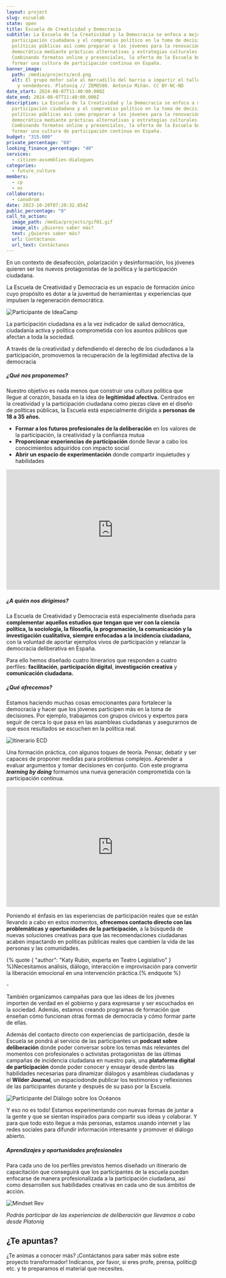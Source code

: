 ```yaml
---
layout: project
slug: escuelab
state: open
title: Escuela de Creatividad y Democracia
subtitle: La Escuela de la Creatividad y la Democracia se enfoca a mejorar la
  participación ciudadana y el compromiso político en la toma de decisiones y
  políticas públicas así como preparar a los jóvenes para la renovación
  democrática mediante prácticas alternativas y estrategias culturales.
  Combinando formatos online y presenciales, la oferta de la Escuela busca
  formar una cultura de participación continua en España.
banner_image:
  path: /media/projects/ecd.png
  alt: El grupo motor sale al mercadillo del barrio a impartir el taller a vecinos
    y vendedores. Platoniq // ZEMOS98. Antonio Miñán. CC BY-NC-ND
date_start: 2024-08-07T11:40:00.000Z
date_end: 2024-08-07T11:40:00.000Z
description: La Escuela de la Creatividad y la Democracia se enfoca a mejorar la
  participación ciudadana y el compromiso político en la toma de decisiones y
  políticas públicas así como preparar a los jóvenes para la renovación
  democrática mediante prácticas alternativas y estrategias culturales.
  Combinando formatos online y presenciales, la oferta de la Escuela busca
  formar una cultura de participación continua en España.
budget: "315.000"
private_percentage: "60"
looking_finance_percentage: "40"
services:
  - citizen-assemblies-dialogues
categories:
  - future_culture
members:
  - cp
  - os
collaborators:
  - canodrom
date: 2023-10-20T07:20:32.854Z
public_percentage: "0"
call_to_action:
  image_path: /media/projects/gif01.gif
  image_alt: ¿Quieres saber más?
  text: ¿Quieres saber más?
  url: Contáctanos
  url_text: Contáctanos
---
```

En un contexto de desafección, polarización y desinformación, los jóvenes quieren ser los nuevos protagonistas de la política y la participación ciudadana. 

La Escuela de Creatividad y Democracia es un espacio de formación único cuyo propósito es dotar a la juventud de herramientas y experiencias que impulsen la regeneración democrática.

![Participante de IdeaCamp](/media/download-36.jpeg "Participante de IdeaCamp")

La participación ciudadana es a la vez indicador de salud democrática, ciudadanía activa y política comprometida con los asuntos públicos que afectan a toda la sociedad.

A través de la creatividad y defendiendo el derecho de los ciudadanos a la participación, promovemos la recuperación de la legitimidad afectiva de la democracia 

##### ¿Qué nos proponemos?

Nuestro objetivo es nada menos que construir una cultura política que llegue al corazón, basada en la idea de **legitimidad afectiva.** Centrados en la creatividad y la participación ciudadana como piezas clave en el diseño de políticas públicas, la Escuela está especialmente dirigida a **personas de 18 a 35 años.**

* **Formar a los futuros profesionales de la deliberación** en los valores de la participación, la creatividad y la confianza mutua
* **Proporcionar experiencias de participación** donde llevar a cabo los conocimientos adquiridos con impacto social
* **Abrir un espacio de experimentación** donde compartir inquietudes y habilidades

<iframe width="560" height="315" src="https://www.youtube.com/embed/seB-CIZhdFo?si=yOd1c5XaltUXkTFD" title="YouTube video player" frameborder="0" allow="accelerometer; autoplay; clipboard-write; encrypted-media; gyroscope; picture-in-picture; web-share" referrerpolicy="strict-origin-when-cross-origin" allowfullscreen></iframe>

##### ¿A quién nos dirigimos?

La Escuela de Creatividad y Democracia está especialmente diseñada para **complementar aquellos estudios que tengan que ver con la ciencia política, la sociología, la filosofía, la programación, la comunicación y la investigación cualitativa, siempre enfocadas a la incidencia ciudadana,** con la voluntad de aportar ejemplos vivos de participación y relanzar la democracia deliberativa en España.  

Para ello hemos diseñado cuatro itinerarios que responden a cuatro perfiles: **facilitación**, **participación digital**, **investigación creativa** y **comunicación ciudadana.**

##### ¿Qué ofrecemos?

Estamos haciendo muchas cosas emocionantes para fortalecer la democracia y hacer que los jóvenes participen más en la toma de decisiones. Por ejemplo, trabajamos con grupos cívicos y expertos para seguir de cerca lo que pasa en las asambleas ciudadanas y asegurarnos de que esos resultados se escuchen en la política real.

![Itinerario ECD](/media/captura-de-pantalla-2024-09-06-a-las-12.08.36.png "Itinerario ECD")

Una formación práctica, con algunos toques de teoría. Pensar, debatir y ser capaces de proponer medidas para problemas complejos. Aprender a evaluar argumentos y tomar decisiones en conjunto. Con este programa ***learning by doing*** formamos una nueva generación comprometida con la participación continua.

<iframe width="560" height="315" src="https://www.youtube.com/embed/dQzijuRLKZE?si=fLhpc-EDZ5e28zlH" title="YouTube video player" frameborder="0" allow="accelerometer; autoplay; clipboard-write; encrypted-media; gyroscope; picture-in-picture; web-share" referrerpolicy="strict-origin-when-cross-origin" allowfullscreen></iframe>

Poniendo el énfasis en las experiencias de participación reales que se están llevando a cabo en estos momentos, **ofrecemos contacto directo con las problemáticas y oportunidades de la participación**, a la búsqueda de nuevas soluciones creativas para que las recomendaciones ciudadanas acaben impactando en políticas públicas reales que cambien la vida de las personas y las comunidades.

{% quote { "author": "Katy Rubin, experta en Teatro Legislativo" } %}Necesitamos análisis, diálogo, interacción e improvisación para convertir la liberación emocional en una intervención práctica.{% endquote %}

\-

También organizamos campañas para que las ideas de los jóvenes importen de verdad en el gobierno y para expresarse y ser escuchados en la sociedad. Además, estamos creando programas de formación que enseñan cómo funcionan otras formas de democracia y cómo formar parte de ellas.

Además del contacto directo con experiencias de participación, desde la Escuela se pondrá al servicio de las participantes un **podcast sobre deliberación** donde poder conversar sobre los temas más relevantes del momentos con profesionales o activistas protagonistas de las últimas campañas de incidencia ciudadana en nuestro país, una **plataforma digital de participación** donde poder conocer y ensayar desde dentro las habilidades necesarias para dinamizar diálogos y asambleas ciudadanas y el **Wilder Journal**, un espaciodonde publicar los testimonios y reflexiones de las participantes durante y después de su paso por la Escuela.

![Participante del Diálogo sobre los Océanos](/media/oceans.jpg "Participante del Diálogo sobre los Océanos")

Y eso no es todo! Estamos experimentando con nuevas formas de juntar a la gente y que se sientan inspirados para compartir sus ideas y colaborar. Y para que todo esto llegue a más personas, estamos usando internet y las redes sociales para difundir información interesante y promover el diálogo abierto.

##### Aprendizajes y oportunidades profesionales

Para cada uno de los perfiles previstos hemos diseñado un itinerario de capacitación que conseguirá que los participantes de la escuela puedan enfocarse de manera profesionalizada a la participación ciudadana, así como desarrollen sus habilidades creativas en cada uno de sus ámbitos de acción.

![Mindset Rev](/media/mindset2.jpg "Mindset Rev")

*Podrás participar de las experiencias de deliberación que llevamos a cabo desde Platoniq*

## ¿Te apuntas?

¿Te animas a conocer más? ¡Contáctanos para saber más sobre este proyecto transformador! Indícanos, por favor, si eres profe, prensa, polític@ etc. y te preparamos el material que necesites.
